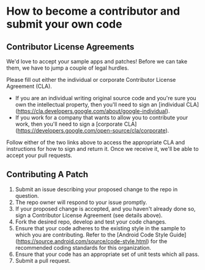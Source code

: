# How to become a contributor and submit your own code

## Contributor License Agreements

We'd love to accept your sample apps and patches! Before we can take them, we
have to jump a couple of legal hurdles.

Please fill out either the individual or corporate Contributor License Agreement (CLA).

  * If you are an individual writing original source code and you're sure you
    own the intellectual property, then you'll need to sign an [individual CLA]
    (https://cla.developers.google.com/about/google-individual).
  * If you work for a company that wants to allow you to contribute your work,
    then you'll need to sign a [corporate CLA]
    (https://developers.google.com/open-source/cla/corporate).

Follow either of the two links above to access the appropriate CLA and
instructions for how to sign and return it. Once we receive it, we'll be able to
accept your pull requests.

## Contributing A Patch

1. Submit an issue describing your proposed change to the repo in question.
1. The repo owner will respond to your issue promptly.
1. If your proposed change is accepted, and you haven't already done so, sign a
   Contributor License Agreement (see details above).
1. Fork the desired repo, develop and test your code changes.
1. Ensure that your code adheres to the existing style in the sample to which
   you are contributing. Refer to the
   [Android Code Style Guide]
   (https://source.android.com/source/code-style.html) for the
   recommended coding standards for this organization.
1. Ensure that your code has an appropriate set of unit tests which all pass.
1. Submit a pull request.
